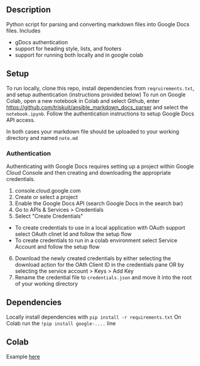 ## Description
Python script for parsing and converting markdown files into Google Docs files.
Includes
- gDocs authentication
- support for heading style, lists, and footers
- support for running both locally and in google colab

## Setup
To run locally, clone this repo, install dependencies from `reqruirements.txt`, and setup authentication (instructions provided below)
To run on Google Colab, open a new notebook in Colab and select Github, enter https://github.com/triskuit/ansible_markdown_docs_parser and select the `notebook.ipynb`. Follow the authentication instructions to setup Google Docs API access.

In both cases your markdown file should be uploaded to your working directory and named `note.md`

### Authentication
Authenticating with Google Docs requires setting up a project within Google Cloud Console and then creating and downloading the appropriate credentials.
1. console.cloud.google.com
2. Create or select a project
3. Enable the Google Docs API (search Google Docs in the search bar)
4. Go to APIs & Services > Credentials
5. Select "Create Credentials"
- To create credentials to use in a local application with OAuth support select OAuth clinet Id and follow the setup flow
- To create credentials to run in a colab environment select Service Account and follow the setup flow
6. Download the newly created credentials by either selecting the download action for the OAth Client ID in the credentials pane OR by selecting the service account > Keys > Add Key
7. Rename the credential file to `credentials.json` and move it into the root of your working directory

## Dependencies
Locally install dependencies with `pip install -r requirements.txt`
On Colab run the `!pip install google-....` line

## Colab
Example [here](https://colab.research.google.com/drive/1Ld83Um6v_ck2vu0iNM9gr6Qdhy4VDOLA?usp=sharing)
